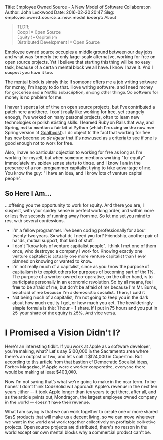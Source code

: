 Title: Employee Owned Source - A New Model of Software Collaboration
Author: John Lockwood
Date: 2016-02-20 20:47
Slug: employee_owned_source_a_new_model
Excerpt: About

<blockquote>
<p>TLDR; <br />
Coop != Open Source<br />
Equity != Capitalism<br />
Distributed Development != Open Source
</blockquote>

Employee owned source occupies a middle ground between our day jobs and what was formerly the only large-scale alternative, working for free on open source projects.  Yet I believe that starting this thing will be no easy task, because of a certain mental block we all have.  I know I have it.  And I suspect you have it too. 

The mental block is simply this:  If someone offers me a job writing software for money, I'm happy to do that.  I love writing software, and I need money for groceries and a Netflix subscription, among other things.  So software for money is no problem for me.

I haven't spent a lot of time on open source projects, but I've contributed a patch here and there.  I don't really like working for free, yet strangely enough, I've worked on many personal projects, often to learn new technologies or polish existing skills.  I learned Ruby on Rails that way, and Spring, not to mention a fair bit of Python (which I'm using on the new non-Spring version of [Goalboost](/goalboost.html)).  I do object to the fact that working for free has now become so *de rigeur* that [it's now used](http://www.ashedryden.com/blog/the-ethics-of-unpaid-labor-and-the-oss-community) as a criteria to see if one is good enough not to work for free.

Also, I have no particular objection to working for free as long as I'm working for myself, but when someone mentions working "for equity", immediately my spidey sense starts to tingle, and I know I am in the presence of a non-programmer capitalist trying to take advantage of me. You know the guy: "I have an idea, and I know lots of venture capital people".

## So Here I Am...

...offering you the opportunity to work for equity.  And there you are, I suspect, with your spidey sense in perfect working order, and within more or less five seconds of running away from me. So let me set you mind to rest with several confessions.

* I'm a fellow programmer.  I've been coding professionally for about twenty-two years.  So what do I need you for?  Friendship, another pair of hands, mutual support, that kind of stuff.
* I don't "know lots of venture capitalist people".  I think I met one of them once, who destroyed a company I work for.  Knowing exactly one venture capitalist is actually one more venture capitalist than I ever planned on knowing or wanted to know.
* I'm not really much of a capitalist, since as you know the purpose of capitalism is to exploit others for purposes of becoming part of the 1%.  The purpose of a worker owned co-operative, on the other hand, is to participate personally in an economic revolution.  So by all means, feel free to be afraid of me, but don't be afraid of me because I'm Mr. Burns, be afraid of me because I'm a democratic socialist.  There, I said it.
* Not being much of a capitalist, I'm not going to keep you in the dark about how much equity I get, or how much you get.  The bewilderingly simple formula is this:  1 hour = 1 share.  If I put in 75 hours and you put in 25, your share of the equity is 25%.  And vice versa.

# I Promised a Vision Didn't I?

Here's an interesting tidbit.  If you work at Apple as a software developer, you're  making, what?  Let's say $100,000 in the Sacramento area where there's an outpost or two, and let's call it $124,000 in Cupertino.  But according to [this article](http://www.forbes.com/sites/cameronkeng/2014/12/18/if-apple-was-a-worker-cooperative-each-employee-would-earn-at-least-403k/#74ab035156cc) from that bastion of Democratic Socialist ideas, Forbes Magazine, if Apple were a worker cooperative, everyone there would be making at least $403,000.

Now I'm not saying that's what we're going to make in the near term.  To be honest I don't think CodeSolid will approach Apple's revenue in the next ten years either -- it took Apple longer than ten years to get there, after all, and as the article points out, Mondragon, the largest employee owned company in the world -- doesn't have their revenue.

What I am saying is that we can work together to create one or more shared SasS products that will make us a decent living, so we can move wherever we want in the world and work together collectively on profitable collective projects.  Open source projects are distributed, there's no reason in the world except our own mental blocks why a commercial product can't be.


<!--
<style>
table, th, td {	
	border:1px solid #aaa;
}
table, th, td { padding:em; border-spacing:0px; border-collapse: collapse;}
table tr th, table tr td {padding:.5em; border-spacing:0em;}
.topic_column { background-color: #ddd;}

</style>
<table>
<tr>
<th class="topic_column">Model</th>
<th>Closed Source</th>
<th>Employee Owned Source</th>
<th>Open Source</th>
</tr>
<tr>
<td class="topic_column">Motive</td>
<td>Paycheck</td>
<td>Community, creativity, possible paycheck</td>
<td>Community, feckless freedom, no paycheck</td>
</tr>
<tr>
<td class="topic_column">Focus</td>
<td>Customer</td>
<td>Developer and Customer</td>
<td>Developer</td>
</tr>
</table>
-->